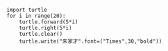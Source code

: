     import turtle
    for i in range(20):
        turtle.forward(5*i)
        turtle.right(5*i)
        turtle.clear()
        turtle.write("朱家才".font=("Times",30,"bold"))
